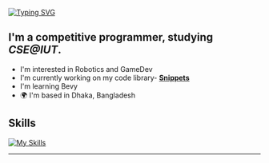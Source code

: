 [![Typing SVG](https://readme-typing-svg.demolab.com?font=Roboto+Mono&size=25&pause=1000&color=82e2ff&random=false&width=435&lines=Hi!%F0%9F%91%8B+I'm+codew01f)](https://git.io/typing-svg)

## I'm a competitive programmer, studying *CSE@IUT*.

* I'm interested in Robotics and GameDev
* I'm currently working on my code library- [**Snippets**](https://github.com/codew01f/snippets)
* I'm learning Bevy
* 🌍  I'm based in Dhaka, Bangladesh

## Skills
[![My Skills](https://skillicons.dev/icons?i=cpp,c,python,rust,bash,linux,raspberrypi,bevy,&perline=5)](https://skillicons.dev)

---
